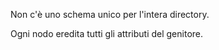 Non c'è uno schema unico per l'intera directory.

Ogni nodo eredita tutti gli attributi del genitore.

